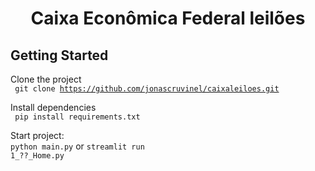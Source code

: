 <h1 align="center">Caixa Econômica Federal leilões</h1>

<h2>Getting Started</h2>

Clone the project<br>
<code>
git clone https://github.com/jonascruvinel/caixaleiloes.git
</code>

Install dependencies<br>
<code>
  pip install requirements.txt
</code>

Start project:<br>
<code>python main.py</code> or <code>streamlit run 1_??_Home.py</code>

